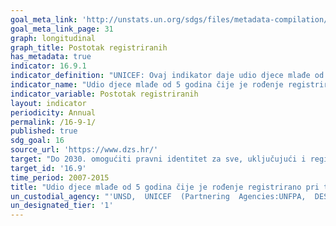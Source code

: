 ```yaml
---
goal_meta_link: 'http://unstats.un.org/sdgs/files/metadata-compilation/Metadata-Goal-16.pdf'
goal_meta_link_page: 31
graph: longitudinal
graph_title: Postotak registriranih
has_metadata: true
indicator: 16.9.1
indicator_definition: "UNICEF: Ovaj indikator daje udio djece mlađe od pet godina čija su rođenja prijavljena kao registrirana kod relevantnih nacionalnih tijela vlasti. Računa se dijeljenjem broja djece mlađe od pet godina čija su rođenja prijavljena kao registrirana kod relevantnih nacionalnih tijela vlasti i ukupnog broja djece mlađe od pet godina u stanovništvu. Iz cilja 16 TST radne grupe: Indikator se računa kao broj djece čija su rođenja registrirana kod tijela vlasti podijeljen s ukupnim brojem djece. Iz UNFPA: Postotak rođenja koja su registrirana unutar određenog perioda nakon rođenja (jedan mjesec, jedna godina, pet godina starosti) u civilnim registrima i sustavu vitalne statistike ili u istraživanjima o kućanstvima."
indicator_name: "Udio djece mlađe od 5 godina čije je rođenje registrirano pri tijelu civilne vlasti, prema starosti"
indicator_variable: Postotak registriranih
layout: indicator
periodicity: Annual
permalink: /16-9-1/
published: true
sdg_goal: 16
source_url: 'https://www.dzs.hr/'
target: "Do 2030. omogućiti pravni identitet za sve, uključujući i registraciju rođenih.'"
target_id: '16.9'
time_period: 2007-2015
title: "Udio djece mlađe od 5 godina čije je rođenje registrirano pri tijelu civilne vlasti, prema starosti"
un_custodial_agency: "'UNSD,  UNICEF  (Partnering  Agencies:UNFPA,  DESA  Population  Division)'"
un_designated_tier: '1'
---
```

